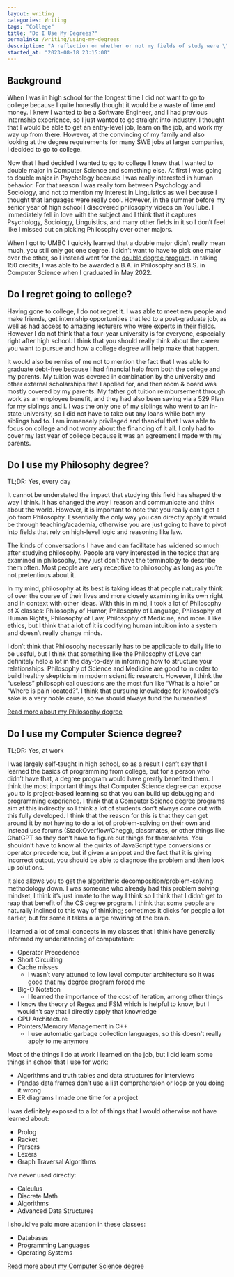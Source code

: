 ```yaml
---
layout: writing
categories: Writing
tags: "College"
title: "Do I Use My Degrees?"
permalink: /writing/using-my-degrees
description: "A reflection on whether or not my fields of study were \"useful\" and if I regret them."
started_at: "2023-08-18 23:15:00"
---
```


## Background

When I was in high school for the longest time I did not want to go to college because I quite honestly thought it would be a waste of time and money. I knew I wanted to be a Software Engineer, and I had previous internship experience, so I just wanted to go straight into industry. I thought that I would be able to get an entry-level job, learn on the job, and work my way up from there. However, at the convincing of my family and also looking at the degree requirements for many SWE jobs at larger companies, I decided to go to college. 

Now that I had decided I wanted to go to college I knew that I wanted to double major in Computer Science and something else. At first I was going to double major in Psychology because I was really interested in human behavior. For that reason I was really torn between Psychology and Sociology, and not to mention my interest in Linguistics as well because I thought that languages were really cool. However, in the summer before my senior year of high school I discovered philosophy videos on YouTube. I immediately fell in love with the subject and I think that it captures Psychology, Sociology, Linguistics, and many other fields in it so I don’t feel like I missed out on picking Philosophy over other majors.

When I got to UMBC I quickly learned that a double major didn’t really mean much, you still only got one degree. I didn’t want to have to pick one major over the other, so I instead went for the [double degree program](https://registrar.umbc.edu/multiple-majors-multiple-degrees/). In taking 150 credits, I was able to be awarded a B.A. in Philosophy and B.S. in Computer Science when I graduated in May 2022.

## Do I regret going to college?

Having gone to college, I do not regret it. I was able to meet new people and make friends, get internship opportunities that led to a post-graduate job, as well as had access to amazing lecturers who were experts in their fields. However I do not think that a four-year university is for everyone, especially right after high school. I think that you should really think about the career you want to pursue and how a college degree will help make that happen.

It would also be remiss of me not to mention the fact that I was able to graduate debt-free because I had financial help from both the college and my parents. My tuition was covered in combination by the university and other external scholarships that I applied for, and then room & board was mostly covered by my parents. My father got tuition reimbursement through work as an employee benefit, and they had also been saving via a 529 Plan for my siblings and I. I was the only one of my siblings who went to an in-state university, so I did not have to take out any loans while both my siblings had to. I am immensely privileged and thankful that I was able to focus on college and not worry about the financing of it all. I only had to cover my last year of college because it was an agreement I made with my parents.

## Do I use my Philosophy degree?

TL;DR: Yes, every day

It cannot be understated the impact that studying this field has shaped the way I think. It has changed the way I reason and communicate and think about the world. However, it is important to note that you really can’t get a job from Philosophy. Essentially the only way you can directly apply it would be through teaching/academia, otherwise you are just going to have to pivot into fields that rely on high-level logic and reasoning like law.

The kinds of conversations I have and can facilitate has widened so much after studying philosophy. People are very interested in the topics that are examined in philosophy, they just don’t have the terminology to describe them often. Most people are very receptive to philosophy as long as you’re not pretentious about it. 

In my mind, philosophy at its best is taking ideas that people naturally think of over the course of their lives and more closely examining in its own right and in context with other ideas. With this in mind, I took a lot of Philosophy of X classes: Philosophy of Humor, Philosophy of Language, Philosophy of Human Rights, Philosophy of Law, Philosophy of Medicine, and more. I like ethics, but I think that a lot of it is codifying human intuition into a system and doesn’t really change minds.

I don’t think that Philosophy necessarily has to be applicable to daily life to be useful, but I think that something like the Philosophy of Love can definitely help a lot in the day-to-day in informing how to structure your relationships. Philosophy of Science and Medicine are good to in order to build healthy skepticism in modern scientific research. However, I think the “useless” philosophical questions are the most fun like “What is a hole” or “Where is pain located?”. I think that pursuing knowledge for knowledge’s sake is a very noble cause, so we should always fund the humanities!

[Read more about my Philosophy degree](https://reesdraminski.com/writing/philosophy-nutshell)

## Do I use my Computer Science degree?

TL;DR: Yes, at work

I was largely self-taught in high school, so as a result I can’t say that I learned the basics of programming from college, but for a person who didn’t have that, a degree program would have greatly benefited them. I think the most important things that Computer Science degree can expose you to is project-based learning so that you can build up debugging and programming experience. 
I think that a Computer Science degree programs aim at this indirectly so I think a lot of students don’t always come out with this fully developed. I think that the reason for this is that they can get around it by not having to do a lot of problem-solving on their own and instead use forums (StackOverflow/Chegg), classmates, or other things like ChatGPT so they don’t have to figure out things for themselves. You shouldn’t have to know all the quirks of JavaScript type conversions or operator precedence, but if given a snippet and the fact that it is giving incorrect output, you should be able to diagnose the problem and then look up solutions. 

It also allows you to get the algorithmic decomposition/problem-solving methodology down. I was someone who already had this problem solving mindset, I think it’s just innate to the way I think so I think that I didn’t get to reap that benefit of the CS degree program. I think that some people are naturally inclined to this way of thinking; sometimes it clicks for people a lot earlier, but for some it takes a large rewiring of the brain.

I learned a lot of small concepts in my classes that I think have generally informed my understanding of computation:
* Operator Precedence
* Short Circuiting
* Cache misses
    * I wasn’t very attuned to low level computer architecture so it was good that my degree program forced me 
* Big-O Notation
    * I learned the importance of the cost of iteration, among other things
* I know the theory of Regex and FSM which is helpful to know, but I wouldn’t say that I directly apply that knowledge
* CPU Architecture
* Pointers/Memory Management in C++
    * I use automatic garbage collection languages, so this doesn't really apply to me anymore

Most of the things I do at work I learned on the job, but I did learn some things in school that I use for work:
* Algorithms and truth tables and data structures for interviews
* Pandas data frames don’t use a list comprehension or loop or you doing it wrong 
* ER diagrams I made one time for a project 

I was definitely exposed to a lot of things that I would otherwise not have learned about:
* Prolog
* Racket
* Parsers
* Lexers
* Graph Traversal Algorithms

I’ve never used directly:
* Calculus
* Discrete Math
* Algorithms
* Advanced Data Structures

I should’ve paid more attention in these classes:
* Databases
* Programming Languages
* Operating Systems

[Read more about my Computer Science degree](https://reesdraminski.com/writing/cs-nutshell)